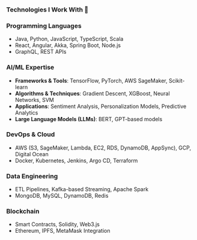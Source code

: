 ### Technologies I Work With 🚀
### Programming Languages
- Java, Python, JavaScript, TypeScript, Scala
- React, Angular, Akka, Spring Boot, Node.js
- GraphQL, REST APIs

### AI/ML Expertise
- **Frameworks & Tools**: TensorFlow, PyTorch, AWS SageMaker, Scikit-learn
- **Algorithms & Techniques**: Gradient Descent, XGBoost, Neural Networks, SVM
- **Applications**: Sentiment Analysis, Personalization Models, Predictive Analytics
- **Large Language Models (LLMs)**: BERT, GPT-based models

### DevOps & Cloud
- AWS (S3, SageMaker, Lambda, EC2, RDS, DynamoDB, AppSync), GCP, Digital Ocean
- Docker, Kubernetes, Jenkins, Argo CD, Terraform

### Data Engineering
- ETL Pipelines, Kafka-based Streaming, Apache Spark
- MongoDB, MySQL, DynamoDB, Redis

### Blockchain
- Smart Contracts, Solidity, Web3.js
- Ethereum, IPFS, MetaMask Integration
